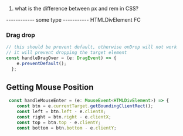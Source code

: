 1. what is the difference between px and rem in CSS?


------------ some type -----------
HTMLDivElement
FC


### Drag drop
```ts
// this should be prevent default, otherwise onDrop will not work
// it will prevent dropping the target element
const handleDragOver = (e: DragEvent) => {
    e.preventDefault();
  };
```

## Getting Mouse Position
```ts
 const handleMouseEnter = (e: MouseEvent<HTMLDivElement>) => {
    const btn = e.currentTarget.getBoundingClientRect();
    const left = btn.left - e.clientX;
    const right = btn.right - e.clientX;
    const top = btn.top - e.clientY;
    const bottom = btn.bottom - e.clientY;
```